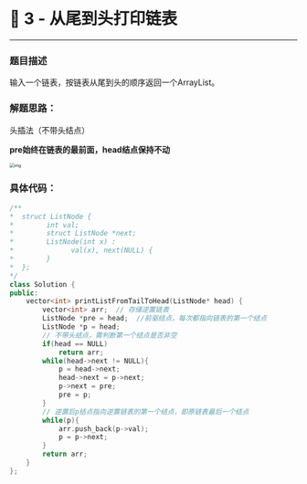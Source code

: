 # 🐷 3 - 从尾到头打印链表

---



### 题目描述

输入一个链表，按链表从尾到头的顺序返回一个ArrayList。



### 解题思路：

头插法（不带头结点）

**pre始终在链表的最前面，head结点保持不动**

<img src="https://cdn.nlark.com/yuque/0/2020/png/1237282/1586186805740-8c614fde-2528-4865-b352-f20ca3259d64.png" alt="img" style="zoom:50%;" />



### 具体代码：



```cpp
/**
*  struct ListNode {
*        int val;
*        struct ListNode *next;
*        ListNode(int x) :
*              val(x), next(NULL) {
*        }
*  };
*/
class Solution {
public:
    vector<int> printListFromTailToHead(ListNode* head) {
        vector<int> arr;  // 存储逆置链表
        ListNode *pre = head;  //前驱结点，每次都指向链表的第一个结点
        ListNode *p = head;
        // 不带头结点，需判断第一个结点是否非空
        if(head == NULL)
            return arr;
        while(head->next != NULL){
            p = head->next;
            head->next = p->next;
            p->next = pre;
            pre = p;  
        }
        // 逆置后p结点指向逆置链表的第一个结点，即原链表最后一个结点
        while(p){
            arr.push_back(p->val);
            p = p->next;
        }
        return arr;
    }
};
```


